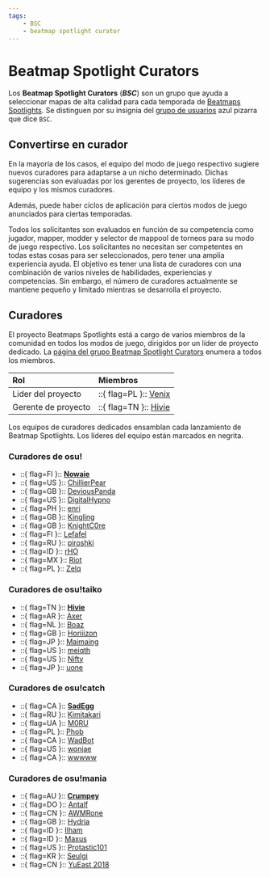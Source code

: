 ```yaml
---
tags:
    - BSC
    - beatmap spotlight curator
---
```


# Beatmap Spotlight Curators

Los **Beatmap Spotlight Curators** (***BSC***) son un grupo que ayuda a seleccionar mapas de alta calidad para cada temporada de [Beatmaps Spotlights](/wiki/Beatmap_Spotlights). Se distinguen por su insignia del [grupo de usuarios](/wiki/People/User_group) azul pizarra que dice `BSC`.

## Convertirse en curador

En la mayoría de los casos, el equipo del modo de juego respectivo sugiere nuevos curadores para adaptarse a un nicho determinado. Dichas sugerencias son evaluadas por los gerentes de proyecto, los líderes de equipo y los mismos curadores.

Además, puede haber ciclos de aplicación para ciertos modos de juego anunciados para ciertas temporadas.

Todos los solicitantes son evaluados en función de su competencia como jugador, mapper, modder y selector de mappool de torneos para su modo de juego respectivo. Los solicitantes no necesitan ser competentes en todas estas cosas para ser seleccionados, pero tener una amplia experiencia ayuda. El objetivo es tener una lista de curadores con una combinación de varios niveles de habilidades, experiencias y competencias. Sin embargo, el número de curadores actualmente se mantiene pequeño y limitado mientras se desarrolla el proyecto.

## Curadores

El proyecto Beatmaps Spotlights está a cargo de varios miembros de la comunidad en todos los modos de juego, dirigidos por un líder de proyecto dedicado. La [página del grupo Beatmap Spotlight Curators](https://osu.ppy.sh/groups/48) enumera a todos los miembros.

| Rol | Miembros |
| :-- | :-- |
| Lider del proyecto | ::{ flag=PL }:: [Venix](https://osu.ppy.sh/users/5999631) |
| Gerente de proyecto | ::{ flag=TN }:: [Hivie](https://osu.ppy.sh/users/14102976) |

Los equipos de curadores dedicados ensamblan cada lanzamiento de Beatmap Spotlights. Los líderes del equipo están marcados en negrita.

### Curadores de osu!

- ::{ flag=FI }:: **[Nowaie](https://osu.ppy.sh/users/5428909)**
- ::{ flag=US }:: [ChillierPear](https://osu.ppy.sh/users/9501251)
- ::{ flag=GB }:: [DeviousPanda](https://osu.ppy.sh/users/4966334)
- ::{ flag=US }:: [DigitalHypno](https://osu.ppy.sh/users/4384207)
- ::{ flag=PH }:: [enri](https://osu.ppy.sh/users/8640970)
- ::{ flag=GB }:: [Kingling](https://osu.ppy.sh/users/7010761)
- ::{ flag=GB }:: [KnightC0re](https://osu.ppy.sh/users/7894340)
- ::{ flag=FI }:: [Lefafel](https://osu.ppy.sh/users/2295850)
- ::{ flag=RU }:: [piroshki](https://osu.ppy.sh/users/7645522)
- ::{ flag=ID }:: [rHO](https://osu.ppy.sh/users/1629553)
- ::{ flag=MX }:: [Riot](https://osu.ppy.sh/users/4256461)
- ::{ flag=PL }:: [Zelq](https://osu.ppy.sh/users/8953955)

### Curadores de osu!taiko

- ::{ flag=TN }:: **[Hivie](https://osu.ppy.sh/users/14102976)**
- ::{ flag=AR }:: [Axer](https://osu.ppy.sh/users/7299864)
- ::{ flag=NL }:: [Boaz](https://osu.ppy.sh/users/13302996)
- ::{ flag=GB }:: [Horiiizon](https://osu.ppy.sh/users/8071438)
- ::{ flag=JP }:: [Maimaing](https://osu.ppy.sh/users/14520910)
- ::{ flag=US }:: [meiqth](https://osu.ppy.sh/users/12565402)
- ::{ flag=US }:: [Nifty](https://osu.ppy.sh/users/4956097)
- ::{ flag=JP }:: [uone](https://osu.ppy.sh/users/5321719)

### Curadores de osu!catch

- ::{ flag=CA }:: **[SadEgg](https://osu.ppy.sh/users/10278243)**
- ::{ flag=RU }:: [Kimitakari](https://osu.ppy.sh/users/4741164)
- ::{ flag=UA }:: [M0RU](https://osu.ppy.sh/users/13681464)
- ::{ flag=PL }:: [Phob](https://osu.ppy.sh/users/6069462)
- ::{ flag=CA }:: [WadBot](https://osu.ppy.sh/users/14571181)
- ::{ flag=US }:: [wonjae](https://osu.ppy.sh/users/5032045)
- ::{ flag=CA }:: [wwwww](https://osu.ppy.sh/users/8434466)

### Curadores de osu!mania

- ::{ flag=AU }:: **[Crumpey](https://osu.ppy.sh/users/3518705)**
- ::{ flag=DO }:: [Antalf](https://osu.ppy.sh/users/8793773)
- ::{ flag=CN }:: [AWMRone](https://osu.ppy.sh/users/10351684)
- ::{ flag=GB }:: [Hydria](https://osu.ppy.sh/users/808176)
- ::{ flag=ID }:: [Ilham](https://osu.ppy.sh/users/3057154)
- ::{ flag=ID }:: [Maxus](https://osu.ppy.sh/users/4335785)
- ::{ flag=US }:: [Protastic101](https://osu.ppy.sh/users/6712747)
- ::{ flag=KR }:: [Seulgi](https://osu.ppy.sh/users/4918394)
- ::{ flag=CN }:: [YuEast 2018](https://osu.ppy.sh/users/13953619)

